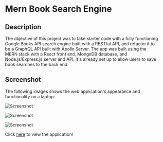# Mern Book Search Engine

## Description

The objective of this project was to take starter code with a fully functioning Google Books API search engine built with a RESTful API, and refactor it to be a GraphQL API built with Apollo Server. The app was built using the MERN stack with a React front end, MongoDB database, and Node.js/Express.js server and API. It's already set up to allow users to save book searches to the back end.

## Screenshot

The following images shows the web application's appearance and functionality on a laptop:

![Screenshot](https://i.ibb.co/RpDScB7/24074464-9b9eb9f0d63011ad610d172f32944c26.png)

![Screenshot](https://i.ibb.co/5Kq8wSJ/Google-Book-Search.png)

![Screenshot](https://i.ibb.co/HN1hkr3/Google-Book-Search-1.png)

Click [here](https://frozen-depths-23834.herokuapp.com/) to view the application!
